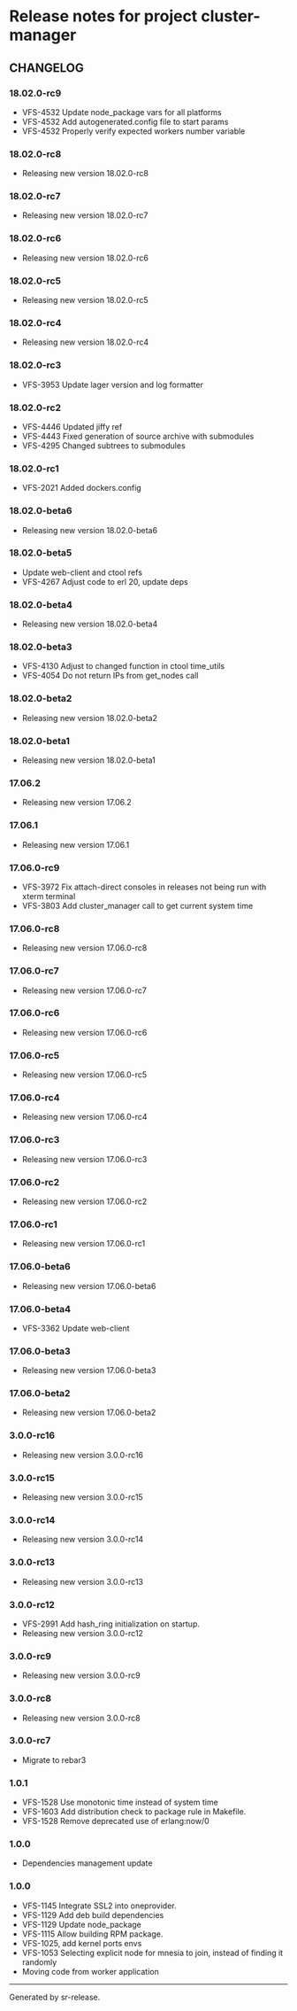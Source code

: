 # Release notes for project cluster-manager


CHANGELOG
---------

### 18.02.0-rc9

* VFS-4532 Update node_package vars for all platforms
* VFS-4532 Add autogenerated.config file to start params
* VFS-4532 Properly verify expected workers number variable


### 18.02.0-rc8

* Releasing new version 18.02.0-rc8


### 18.02.0-rc7

* Releasing new version 18.02.0-rc7


### 18.02.0-rc6

* Releasing new version 18.02.0-rc6


### 18.02.0-rc5

* Releasing new version 18.02.0-rc5


### 18.02.0-rc4

* Releasing new version 18.02.0-rc4


### 18.02.0-rc3

* VFS-3953 Update lager version and log formatter


### 18.02.0-rc2

* VFS-4446 Updated jiffy ref
* VFS-4443 Fixed generation of source archive with submodules
* VFS-4295 Changed subtrees to submodules


### 18.02.0-rc1

* VFS-2021 Added dockers.config


### 18.02.0-beta6

* Releasing new version 18.02.0-beta6


### 18.02.0-beta5

* Update web-client and ctool refs
* VFS-4267 Adjust code to erl 20, update deps


### 18.02.0-beta4

* Releasing new version 18.02.0-beta4


### 18.02.0-beta3

* VFS-4130 Adjust to changed function in ctool time_utils
* VFS-4054 Do not return IPs from get_nodes call


### 18.02.0-beta2

* Releasing new version 18.02.0-beta2


### 18.02.0-beta1

* Releasing new version 18.02.0-beta1


### 17.06.2

* Releasing new version 17.06.2


### 17.06.1

* Releasing new version 17.06.1


### 17.06.0-rc9

* VFS-3972 Fix attach-direct consoles in releases not being run with xterm terminal
* VFS-3803 Add cluster_manager call to get current system time


### 17.06.0-rc8

* Releasing new version 17.06.0-rc8


### 17.06.0-rc7

* Releasing new version 17.06.0-rc7


### 17.06.0-rc6

* Releasing new version 17.06.0-rc6


### 17.06.0-rc5

* Releasing new version 17.06.0-rc5


### 17.06.0-rc4

* Releasing new version 17.06.0-rc4


### 17.06.0-rc3

* Releasing new version 17.06.0-rc3


### 17.06.0-rc2

* Releasing new version 17.06.0-rc2


### 17.06.0-rc1

* Releasing new version 17.06.0-rc1


### 17.06.0-beta6

* Releasing new version 17.06.0-beta6


### 17.06.0-beta4

* VFS-3362 Update web-client


### 17.06.0-beta3

* Releasing new version 17.06.0-beta3


### 17.06.0-beta2

* Releasing new version 17.06.0-beta2


### 3.0.0-rc16

* Releasing new version 3.0.0-rc16


### 3.0.0-rc15

* Releasing new version 3.0.0-rc15


### 3.0.0-rc14

* Releasing new version 3.0.0-rc14


### 3.0.0-rc13

* Releasing new version 3.0.0-rc13


### 3.0.0-rc12

* VFS-2991 Add hash_ring initialization on startup.
* Releasing new version 3.0.0-rc12


### 3.0.0-rc9

* Releasing new version 3.0.0-rc9


### 3.0.0-rc8

* Releasing new version 3.0.0-rc8


### 3.0.0-rc7

* Migrate to rebar3


### 1.0.1

* VFS-1528 Use monotonic time instead of system time
* VFS-1603 Add distribution check to package rule in Makefile.
* VFS-1528 Remove deprecated use of erlang:now/0


### 1.0.0

* Dependencies management update


### 1.0.0

* VFS-1145 Integrate SSL2 into oneprovider.
* VFS-1129 Add deb build dependencies
* VFS-1129 Update node_package
* VFS-1115 Allow building RPM package.
* VFS-1025, add kernel ports envs
* VFS-1053 Selecting explicit node for mnesia to join, instead of finding it randomly
* Moving code from worker application


________

Generated by sr-release. 
